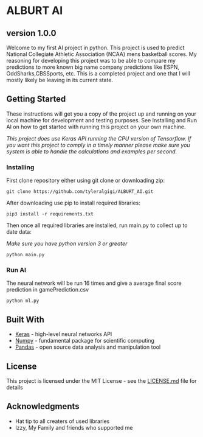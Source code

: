 # ALBURT AI
## version 1.0.0

  Welcome to my first AI project in python. This project is used to predict National Collegiate Athletic Association (NCAA) mens basketball scores. My reasoning for developing this project was to be able to compare my predictions to more known big name company predictions like ESPN, OddSharks,CBSSports, etc. This is a completed project and one that I will mostly likely be leaving in its current state.

## Getting Started

These instructions will get you a copy of the project up and running on your local machine for development and testing purposes. See Installing and Run AI on how to get started with running this project on your own machine.

*This project does use Keras API running the CPU version of Tensorflow. If you want this project to comply in a timely manner please make sure you system is able to handle the calculations and examples per second.*

### Installing

First clone repository either using git clone or downloading zip:
```
git clone https://github.com/tyleralgigi/ALBURT_AI.git
```

After downloading use pip to install required libraries: 
```
pip3 install -r requirements.txt 
```
Then once all required libraries are installed, run main.py to collect up to date data: 

*Make sure you have python version 3 or greater*
```
python main.py
```

### Run AI

The neural network will be run 16 times and give a average final score prediction in gamePrediction.csv
```
python ml.py
```

## Built With

* [Keras](http://https://keras.io/) - high-level neural networks API
* [Numpy](https://https://numpy.org/) - fundamental package for scientific computing
* [Pandas](https://https://pandas.pydata.org/) - open source data analysis and manipulation tool

## License

This project is licensed under the MIT License - see the [LICENSE.md](LICENSE.md) file for details

## Acknowledgments

* Hat tip to all creaters of used libraries
* Izzy, My Family and friends who supported me
